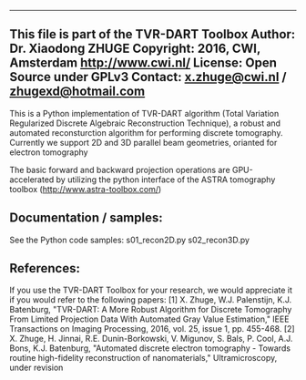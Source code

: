 -----------------------------------------------------------------------
This file is part of the TVR-DART Toolbox 
Author: Dr. Xiaodong ZHUGE
Copyright: 2016, CWI, Amsterdam
http://www.cwi.nl/
License: Open Source under GPLv3
Contact: x.zhuge@cwi.nl / zhugexd@hotmail.com
-----------------------------------------------------------------------
This is a Python implementation of TVR-DART algorithm 
(Total Variation Regularized Discrete Algebraic Reconstruction Technique), 
a robust and automated reconsturction algorithm for performing discrete tomography.
Currently we support 2D and 3D parallel beam geometries, orianted for electron tomography

The basic forward and backward projection operations are GPU-accelerated by utilizing
the python interface of the ASTRA tomography toolbox (http://www.astra-toolbox.com/)

Documentation / samples:
-------------------------
See the Python code samples:
s01_recon2D.py
s02_recon3D.py

References:
------------
If you use the TVR-DART Toolbox for your research, we would appreciate it if you would refer to the following papers:
[1] X. Zhuge, W.J. Palenstijn, K.J. Batenburg, "TVR-DART: A More Robust Algorithm for Discrete Tomography From Limited Projection Data 
With Automated Gray Value Estimation," IEEE Transactions on Imaging Processing, 2016, vol. 25, issue 1, pp. 455-468.
[2] X. Zhuge, H. Jinnai, R.E. Dunin-Borkowski, V. Migunov, S. Bals, P. Cool, A.J. Bons, K.J. Batenburg, 
"Automated discrete electron tomography - Towards routine high-fidelity reconstruction of nanomaterials," Ultramicroscopy, under revision
